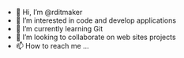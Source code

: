 - 👋 Hi, I’m @rditmaker
- 👀 I’m interested in code and develop applications
- 🌱 I’m currently learning Git
- 💞️ I’m looking to collaborate on web sites projects
- 📫 How to reach me ...

<!---
rditmaker/rditmaker is a ✨ special ✨ repository because its `README.md` (this file) appears on your GitHub profile.
You can click the Preview link to take a look at your changes.
--->
